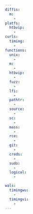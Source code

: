 ```yaml
---
diffis:
  m:
    -
platfs:
  htbvip:
    -
curls:
  timing:
    -
functions:
  unix:
    -
  m:
    -
  htbvip:
    -
  fuzz:
    -
  lfi:
    -
  pathtr:
    -
  source:
    -
  sc:
    -
  mass:
    -
  rce:
    -
  git:
    -
  creds:
    -
  sudo:
    -
  logical:
    -

wals:
  timingwu:
    -
  timingvi:
    -
---
```

